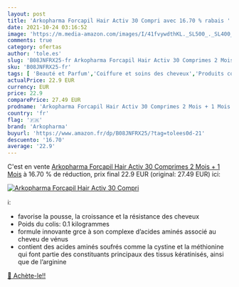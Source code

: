 ```yaml
---
layout: post
title: 'Arkopharma Forcapil Hair Activ 30 Compri avec 16.70 % rabais '
date: 2021-10-24 03:16:52
image: 'https://m.media-amazon.com/images/I/41fvywdthKL._SL500_._SL400_.jpg'
comments: true
category: ofertas
author: 'tole.es'
slug: 'B08JNFRX25-fr Arkopharma Forcapil Hair Activ 30 Comprimes 2 Mois + 1 Mois'
sku: 'B08JNFRX25-fr'
tags: [ 'Beauté et Parfum','Coiffure et soins des cheveux','Produits contre la perte de cheveux','arkopharma', ]
actualPrice: 22.9 EUR
currency: EUR
price: 22.9
comparePrice: 27.49 EUR
prodname: 'Arkopharma Forcapil Hair Activ 30 Comprimes 2 Mois + 1 Mois'
country: 'fr'
flag: '🇫🇷'
brand: 'Arkopharma'
buyurl: 'https://www.amazon.fr/dp/B08JNFRX25/?tag=tolees0d-21'
descuento: '16.70'
average: '22.9'
---
```


C'est en vente [Arkopharma Forcapil Hair Activ 30 Comprimes 2 Mois + 1 Mois](https://www.amazon.fr/dp/B08JNFRX25/?tag=tolees0d-21)  à  16.70 % de réduction, prix final  22.9 EUR (original: 27.49 EUR) ici:

[![Arkopharma Forcapil Hair Activ 30 Compri](https://m.media-amazon.com/images/I/41fvywdthKL._SL500_._SL400_.jpg)](https://www.amazon.fr/dp/B08JNFRX25/?tag=tolees0d-21)

ℹ️:

- favorise la pousse, la croissance et la résistance des cheveux
- Poids du colis: 0.1 kilogrammes
- formule innovante grce à son complexe d’acides aminés associé au cheveu de vénus
- contient des acides aminés soufrés comme la cystine et la méthionine qui font partie des constituants principaux des tissus kératinisés, ainsi que de l’arginine

[🛒 Achète-le!!](https://www.amazon.fr/dp/B08JNFRX25/?tag=tolees0d-21)
